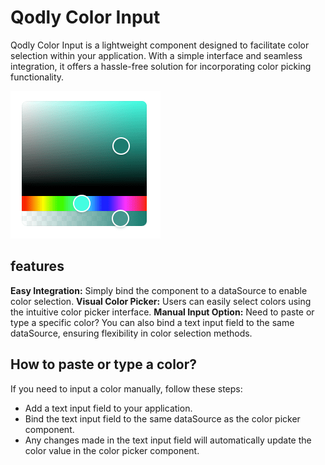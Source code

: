 # Qodly Color Input

Qodly Color Input is a lightweight component designed to facilitate color selection within your application. With a simple interface and seamless integration, it offers a hassle-free solution for incorporating color picking functionality.

![Color Picker Component](public/colorPicker.png)

## features

**Easy Integration:** Simply bind the component to a dataSource to enable color selection.
**Visual Color Picker:** Users can easily select colors using the intuitive color picker interface.
**Manual Input Option:** Need to paste or type a specific color? You can also bind a text input field to the same dataSource, ensuring flexibility in color selection methods.

## How to paste or type a color?

If you need to input a color manually, follow these steps:

- Add a text input field to your application.
- Bind the text input field to the same dataSource as the color picker component.
- Any changes made in the text input field will automatically update the color value in the color picker component.
